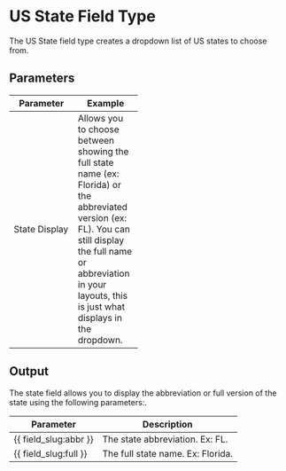 # US State Field Type
		
The US State field type creates a dropdown list of US states to choose from. 
 
## Parameters
 
<table cellpadding="0" cellspacing="0" class="docs_table"> 
 <thead> 
  <tr> 
   <th width="100"> 
    Parameter</th> 
   <th width="100"> 
    Example</th> 
  </tr> 
 </thead> 
 <tbody> 
  <tr> 
   <td>State Display</td> 
   <td>Allows you to choose between showing the full state name (ex: Florida) or the abbreviated version (ex: FL). You can still display the full name or abbreviation in your layouts, this is just what displays in the dropdown.</td> 
  </tr> 
</tbody> 
</table> 
 
## Output 
 
The state field allows you to display the abbreviation or full version of the state using the following parameters:.

<table cellpadding="0" cellspacing="0" class="docs_table"> 
  <thead> 
    <tr> 
      <th width="100">Parameter</th>
      <th>Description</th> 
    </tr> 
  </thead> 
  <tbody> 
    <tr> 
      <td>{{&nbsp;field_slug:abbr&nbsp;}}</td> 
      <td>The state abbreviation. Ex: FL.</td> 
    </tr> 
    <tr> 
      <td>{{&nbsp;field_slug:full&nbsp;}}</td> 
      <td>The full state name. Ex: Florida.</td> 
    </tr> 
</tbody> 
</table> 
